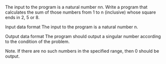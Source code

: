 The input to the program is a natural number nn. Write a program that calculates the sum of those numbers from 1 to n (inclusive) whose square ends in 2, 5 or 8.

Input data format
The input to the program is a natural number n.

Output data format
The program should output a singular number according to the condition of the problem.

Note. If there are no such numbers in the specified range, then 0 should be output.